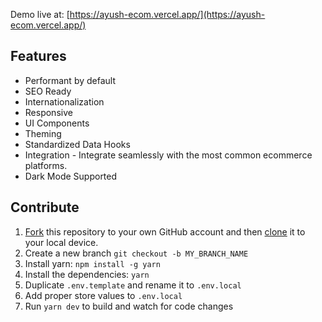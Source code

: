 

Demo live at: [https://ayush-ecom.vercel.app/](https://ayush-ecom.vercel.app/)


## Features

- Performant by default
- SEO Ready
- Internationalization
- Responsive
- UI Components
- Theming
- Standardized Data Hooks
- Integration - Integrate seamlessly with the most common ecommerce platforms.
- Dark Mode Supported

## Contribute


1. [Fork](https://help.github.com/articles/fork-a-repo/) this repository to your own GitHub account and then [clone](https://help.github.com/articles/cloning-a-repository/) it to your local device.
2. Create a new branch `git checkout -b MY_BRANCH_NAME`
3. Install yarn: `npm install -g yarn`
4. Install the dependencies: `yarn`
5. Duplicate `.env.template` and rename it to `.env.local`
6. Add proper store values to `.env.local`
7. Run `yarn dev` to build and watch for code changes
